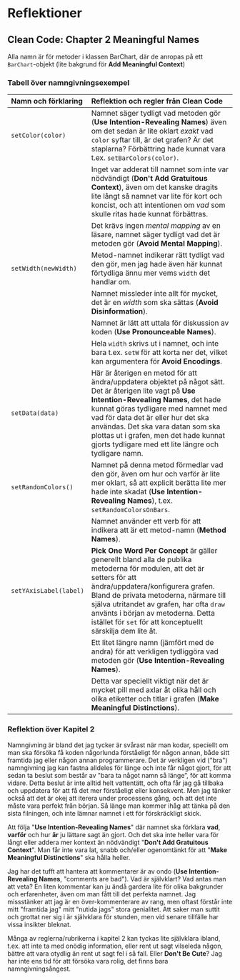 # Reflektioner

## Clean Code: Chapter 2 Meaningful Names

Alla namn är för metoder i klassen BarChart, där de anropas på ett `BarChart`-objekt (lite bakgrund för **Add Meaningful Context**)

### Tabell över namngivningsexempel
|Namn och förklaring|Reflektion och regler från Clean Code|
|:---|:---|
|`setColor(color)`     |Namnet säger tydligt vad metoden gör (**Use Intention-Revealing Names**) även om det sedan är lite oklart *exakt* vad `color` syftar till, är det grafen? Är det staplarna? Förbättring hade kunnat vara t.ex. `setBarColors(color)`.|
|                      |Inget var adderat till namnet som inte var nödvändigt (**Don't Add Gratuitous Context**), även om det kanske dragits lite långt så namnet var lite för kort och koncist, och att intentionen om *vad* som skulle ritas hade kunnat förbättras.|
|                      |Det krävs ingen *mental mapping* av en läsare, namnet säger tydligt vad det är metoden gör (**Avoid Mental Mapping**).|
|`setWidth(newWidth)`  |Metod-namnet indikerar rätt tydligt vad den gör, men jag hade även här kunnat förtydliga ännu mer vems `width` det handlar om.|
|                      |Namnet missleder inte allt för mycket, det är en *width* som ska sättas (**Avoid Disinformation**).|
|                      |Namnet är lätt att uttala för diskussion av koden (**Use Pronounceable Names**).|
|                      |Hela `width` skrivs ut i namnet, och inte bara t.ex. `setW` för att korta ner det, vilket kan argumentera för **Avoid Encodings**. |
|`setData(data)`       |Här är återigen en metod för att ändra/uppdatera objektet på något sätt. Det är återigen lite vagt på **Use Intention-Revealing Names**, det hade kunnat göras tydligare med namnet med vad för data det är eller hur det ska användas. Det ska vara datan som ska plottas ut i grafen, men det hade kunnat gjorts tydligare med ett lite längre och tydligare namn.| 
|`setRandomColors()`   |Namnet på denna metod förmedlar vad den gör, även om hur och varför är lite mer oklart, så att explicit berätta lite mer hade inte skadat (**Use Intention-Revealing Names**), t.ex. `setRandomColorsOnBars`.   |
|                      |Namnet använder ett verb för att indikera att är ett metod-namn (**Method Names**).|
|`setYAxisLabel(label)`| **Pick One Word Per Concept** är gäller generellt bland alla de publika metoderna för modulen, att det är setters för att ändra/uppdatera/konfigurera grafen. Bland de privata metoderna, närmare till själva utritandet av grafen, har ofta `draw` använts i början av metoderna. Detta istället för `set` för att konceptuellt särskilja dem lite åt.   |    
|                      |Ett litet längre namn (jämfört med de andra) för att verkligen tydliggöra vad metoden gör (**Use Intention-Revealing Names**).|
|                      |Detta var speciellt viktigt när det är mycket pill med axlar åt olika håll och olika etiketter och titlar i grafen (**Make Meaningful Distinctions**). |

### Reflektion över Kapitel 2
Namngivning är bland det jag tycker är svårast när man kodar, speciellt om man ska försöka få koden någorlunda förståeligt för någon annan, både sitt framtida jag eller någon annan programmerare. Det är verkligen vid ("bra") namngivning jag kan fastna alldeles för länge och inte får något gjort, för att sedan ta beslut som består av "bara ta något namn så länge”, för att komma vidare. Detta beslut är inte alltid helt vattentätt, och ofta får jag gå tillbaka och uppdatera för att få det mer förståeligt eller konsekvent. Men jag tänker också att det är okej att iterera under processens gång, och att det inte måste vara perfekt från början. Så länge man kommer ihåg att tänka på den sista filningen, och inte lämnar namnet i ett för förskräckligt skick. 

Att följa "**Use Intention-Revealing Names**" där namnet ska förklara **vad**, **varför** och hur **är** ju lättare sagt än gjort. Och det ska inte heller vara för långt eller addera mer kontext än nödvändigt "**Don't Add Gratuitous Context**". Man får inte vara lat, snabb och/eller ogenomtänkt för att "**Make Meaningful Distinctions**" ska hålla heller.

Jag har det tufft att hantera att kommentarer är av ondo (**Use Intention-Revealing Names**, "comments are bad"). Vad är självklart? Vad antas man att veta? En liten kommentar kan ju ändå gardera lite för olika bakgrunder och erfarenheter, även om man fått till det perfekta namnet. Jag missstänker att jag är en över-kommenterare av rang, men oftast förstår inte mitt "framtida jag" mitt "nutida jags" stora genialitet. Att saker man suttit och grottat ner sig i är självklara för stunden, men vid senare tillfälle har vissa insikter bleknat.

Många av reglerna/rubrikerna i kapitel 2 kan tyckas  lite självklara ibland, t.ex. att inte ta med onödig information, eller rent ut sagt vilseleda någon, bättre att vara otydlig än rent ut sagt fel i så fall. Eller **Don't Be Cute**? Jag har inte ens tid för att försöka vara rolig, det finns bara namngivningsångest. 

